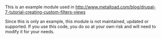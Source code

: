 This is an example module used in http://www.metaltoad.com/blog/drupal-7-tutorial-creating-custom-filters-views

Since this is only an example, this module is not maintained, updated or
supported. If you use this code, you do so at your own risk and will need to
modify it for your needs.
